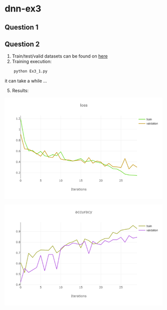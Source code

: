 # dnn-ex3

## Question 1


## Question 2

1. Train/test/valid datasets can be found on [here](https://drive.google.com/drive/folders/19PduWT-tEPssgwip1rgWiVApFRsl8Wkd?usp=sharing)
2. Training execution:
```python
    python Ex3_1.py
```
 it can take a while ...

5. Results:

 ![loss](Q2/Results/loss2.png)

 ![accuarcy](Q2/Results/accuracy.png)
 
 


